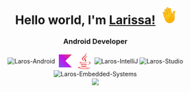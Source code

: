 <div align="center">

# Hello world, I'm <a href="https://www.linkedin.com/in/lari-dev">Larissa!</a> <img src="https://raw.githubusercontent.com/ShazidMashrafi/ShazidMashrafi/main/Assets/waving-hand.gif" alt="waving hand" width="40px" height="40px">
</div>

<div align="center">
  
### Android Developer
<div>
     <img align="center" alt="Laros-Android" height="40" width="40" src="https://cdn.jsdelivr.net/gh/devicons/devicon/icons/android/android-plain.svg">
     <img align="center" alt="Laros-Kotlin" height="40" width="40" src="https://raw.githubusercontent.com/devicons/devicon/master/icons/kotlin/kotlin-original.svg">
     <img align="center" alt="Laros-Java" height="40" width="40" src="https://github.com/devicons/devicon/blob/master/icons/java/java-plain.svg">
     <img align="center" alt="Laros-IntelliJ" height="45" width="45" src="https://raw.githubusercontent.com/yurijserrano/Github-Profile-Readme-Logos/f994c418a134b58c4aec11152f6a4a33fa89da26/ides/intellij.svg">
     <img align="center" alt="Laros-Studio" height="40" width="40"  src="https://raw.githubusercontent.com/yurijserrano/Github-Profile-Readme-Logos/f994c418a134b58c4aec11152f6a4a33fa89da26/ides/android-studio.svg">
    <img align="center" alt="Laros-Embedded-Systems" height="60" width="60" src="https://bootlin.com/graphics/flaticon-embedded-linux-training.png" >

</div>

<div> 
   <img height=160em align="center" src="https://github-readme-stats.vercel.app/api/top-langs/?username=zbkllz&theme=transparent&layout=compact&hide_border=true" />
</div> 

</div>
